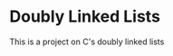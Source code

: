 <html>
<head>
</head>
<body>
<h1>Doubly Linked Lists</h1>
<p>This is a project on C's doubly linked lists</p>
</body>
</html>
